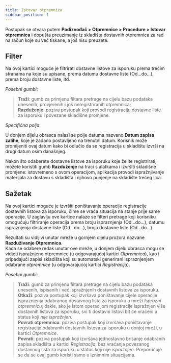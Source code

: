 ```yaml
---
title: Istovar otpremnica
sidebar_position: 1
---
```


Postupak se otvara putem **Podizvođač > Otpremnice > Procedure > Istovar otpremnica** i dopušta preuzimanje iz skladišta dostavnih otpremnica za rad na račun koje su već tiskane, a još nisu preuzete.  

## Filter

Na ovoj kartici moguće je filtrirati dostavne listove za isporuku prema trećim stranama na koje su upisane, prema datumu dostavne liste (Od...do...), prema broju dostavne liste, itd.

*Posebni gumbi*:
> **Traži**: gumb za primjenu filtara pretrage na cijelu bazu podataka unesenih, provjerenih i još neregistriranih otpremnica;    
> **Razduženje**: poziva postupak koji provodi registraciju dostavne liste za isporuku i povezane skladišne promjene. 

*Specifična polja*: 

U donjem dijelu obrasca nalazi se polje datuma nazvano **Datum zapisa zalihe**, koje je zadano postavljeno na trenutni datum. Korisnik može promijeniti ovaj datum kako bi odlučio da se registracija u skladištu izvrši na drugi datum osim današnjeg.  

Nakon što odaberete dostavne listove za isporuku koje želite registrirati, možete koristiti gumb **Razduženje** na traci s alatkama i izvršiti skladišne promjene: istovremeno s ovom operacijom, aplikacija provodi ispražnjivanje materijala za dostavu s skladišta i njihovo punjenje na skladište trećeg lica.


## Sažetak 

Na ovoj kartici moguće je izvršiti poništavanje operacije registracije dostavnih listova za isporuku, čime se vraća situacija na stanje prije same operacije. U zaglavlju ove kartice nalaze se filteri pretrage koji korisniku omogućuju filtriranje operacija prema broju ispraznjenja (Od...do...), datumu ispraznjenja dostavne liste (Od...do...), broju dostavne liste (Od...do...).   

Rezultati su vidljivi unutar mreže u gornjem dijelu prozora nazvane  **Razduživanje Otpremnica**.  
Kada se odabere redak unutar ove mreže, u donjem dijelu obrasca mogu se vidjeti ispražnjene otpremnice (u odgovarajućoj kartici *Otpremnica*), kao i pripadajući zapisi skladišta koji su automatski generirani ispraznjenjem odabrane *otpremnice* (u odgovarajućoj kartici *Registracija*).  

*Posebni gumbi*:  
> **Traži**: gumb za primjenu filtara pretrage na cijelu bazu podataka unesenih, ispisanih i već ispražnjenih dostavnih listova za isporuku.    
> **Otkaži**: poziva postupak koji izvršava poništavanje cijele operacije ispraznjenja odabranog dostavnog lista za isporuku u mreži *Isprazni otpremnicu*; dakle, ako je istom operacijom registracije ispražnjen više dostavnih listova za isporuku, svi ti dostavni listovi bit će vraćeni u status koji *nije ispražnjen*.    
> **Povrati otpremnicu**: poziva postupak koji izvršava poništavanje registracije odabranih dostavnih listova za isporuku u donjoj mreži, u kartici *Otpremnice*.    
> **Povrati**: poziva postupak koji izvršava jednostavno brisanje odabranih zapisa skladišta u kartici *Registracija*, bez vraćanja povezanog dostavnog lista za isporuku u status koji nije *ispražnjen*. Preporučuje se da se ovaj gumb koristi samo u iznimnim situacijama.    